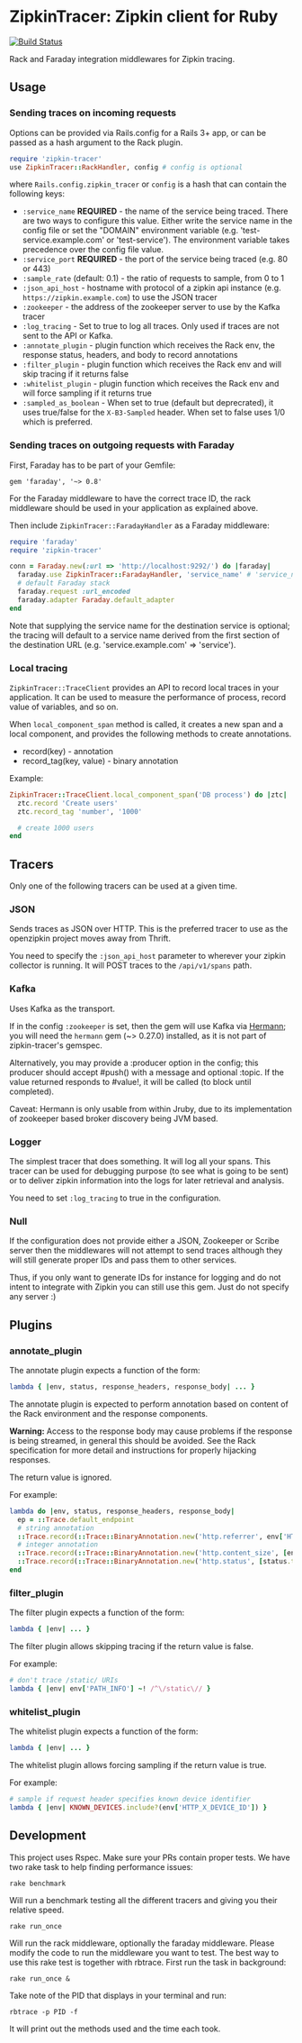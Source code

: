 # ZipkinTracer: Zipkin client for Ruby

[![Build Status](https://api.travis-ci.org/openzipkin/zipkin-ruby.svg?branch=master)](https://travis-ci.org/openzipkin/zipkin-ruby)

Rack and Faraday integration middlewares for Zipkin tracing.

## Usage

### Sending traces on incoming requests

Options can be provided via Rails.config for a Rails 3+ app, or can be passed as a hash argument to the Rack plugin.

```ruby
require 'zipkin-tracer'
use ZipkinTracer::RackHandler, config # config is optional
```

where `Rails.config.zipkin_tracer` or `config` is a hash that can contain the following keys:

* `:service_name` **REQUIRED** - the name of the service being traced. There are two ways to configure this value. Either write the service name in the config file or set the "DOMAIN" environment variable (e.g. 'test-service.example.com' or 'test-service'). The environment variable takes precedence over the config file value.
* `:service_port` **REQUIRED** - the port of the service being traced (e.g. 80 or 443)
* `:sample_rate` (default: 0.1) - the ratio of requests to sample, from 0 to 1
* `:json_api_host` - hostname with protocol of a zipkin api instance (e.g. `https://zipkin.example.com`) to use the JSON tracer
* `:zookeeper` - the address of the zookeeper server to use by the Kafka tracer
* `:log_tracing` - Set to true to log all traces. Only used if traces are not sent to the API or Kafka.
* `:annotate_plugin` - plugin function which receives the Rack env, the response status, headers, and body to record annotations
* `:filter_plugin` - plugin function which receives the Rack env and will skip tracing if it returns false
* `:whitelist_plugin` - plugin function which receives the Rack env and will force sampling if it returns true
* `:sampled_as_boolean` - When set to true (default but deprecrated), it uses true/false for the `X-B3-Sampled` header. When set to false uses 1/0 which is preferred.

### Sending traces on outgoing requests with Faraday

First, Faraday has to be part of your Gemfile:
```
gem 'faraday', '~> 0.8'
```

For the Faraday middleware to have the correct trace ID, the rack middleware should be used in your application as explained above.

Then include `ZipkinTracer::FaradayHandler` as a Faraday middleware:

```ruby
require 'faraday'
require 'zipkin-tracer'

conn = Faraday.new(:url => 'http://localhost:9292/') do |faraday|
  faraday.use ZipkinTracer::FaradayHandler, 'service_name' # 'service_name' is optional (but recommended)
  # default Faraday stack
  faraday.request :url_encoded
  faraday.adapter Faraday.default_adapter
end
```

Note that supplying the service name for the destination service is optional;
the tracing will default to a service name derived from the first section of the destination URL (e.g. 'service.example.com' => 'service').


### Local tracing

`ZipkinTracer::TraceClient` provides an API to record local traces in your application.
It can be used to measure the performance of process, record value of variables, and so on.

When `local_component_span` method is called, it creates a new span and a local component, and provides the following methods to create annotations.
* record(key) - annotation
* record_tag(key, value) - binary annotation

Example:
```ruby
ZipkinTracer::TraceClient.local_component_span('DB process') do |ztc|
  ztc.record 'Create users'
  ztc.record_tag 'number', '1000'

  # create 1000 users
end
```


## Tracers

Only one of the following tracers can be used at a given time.

### JSON

Sends traces as JSON over HTTP. This is the preferred tracer to use as the openzipkin project moves away from Thrift.

You need to specify the `:json_api_host` parameter to wherever your zipkin collector is running. It will POST traces to the `/api/v1/spans` path.


### Kafka

Uses Kafka as the transport.

If in the config `:zookeeper` is set, then the gem will use Kafka via
[Hermann](https://github.com/reiseburo/hermann); you will need the `hermann`
gem  (~> 0.27.0) installed, as it is not part of zipkin-tracer's gemspec.

Alternatively, you may provide a :producer option in the config; this producer
should accept #push() with a message and optional :topic.  If the value returned
responds to #value!, it will be called (to block until completed).

Caveat: Hermann is only usable from within Jruby, due to its implementation of zookeeper based broker discovery being JVM based.

### Logger

The simplest tracer that does something. It will log all your spans.
This tracer can be used for debugging purpose (to see what is going to be sent) or to deliver zipkin information into the logs for later retrieval and analysis.

You need to set `:log_tracing` to true in the configuration.

### Null

If the configuration does not provide either a JSON, Zookeeper or Scribe server then the middlewares will not attempt to send traces although they will still generate proper IDs and pass them to other services.

Thus, if you only want to generate IDs for instance for logging and do not intent to integrate with Zipkin you can still use this gem. Just do not specify any server :)



## Plugins

### annotate_plugin
The annotate plugin expects a function of the form:

```ruby
lambda { |env, status, response_headers, response_body| ... }
```

The annotate plugin is expected to perform annotation based on content of the Rack environment and the response components.

**Warning:** Access to the response body may cause problems if the response is being streamed, in general this should be avoided.
See the Rack specification for more detail and instructions for properly hijacking responses.

The return value is ignored.

For example:

```ruby
lambda do |env, status, response_headers, response_body|
  ep = ::Trace.default_endpoint
  # string annotation
  ::Trace.record(::Trace::BinaryAnnotation.new('http.referrer', env['HTTP_REFERRER'], 'STRING', ep))
  # integer annotation
  ::Trace.record(::Trace::BinaryAnnotation.new('http.content_size', [env['CONTENT_SIZE']].pack('N'), 'I32', ep))
  ::Trace.record(::Trace::BinaryAnnotation.new('http.status', [status.to_i].pack('n'), 'I16', ep))
end
```

### filter_plugin
The filter plugin expects a function of the form:

```ruby
lambda { |env| ... }
```

The filter plugin allows skipping tracing if the return value is false.

For example:

```ruby
# don't trace /static/ URIs
lambda { |env| env['PATH_INFO'] ~! /^\/static\// }
```

### whitelist_plugin
The whitelist plugin expects a function of the form:

```ruby
lambda { |env| ... }
```

The whitelist plugin allows forcing sampling if the return value is true.

For example:

```ruby
# sample if request header specifies known device identifier
lambda { |env| KNOWN_DEVICES.include?(env['HTTP_X_DEVICE_ID']) }
```

## Development

This project uses Rspec. Make sure your PRs contain proper tests.
We have two rake task to help finding performance issues:
```
rake benchmark
```
Will run a benchmark testing all the different tracers and giving you
their relative speed.

```
rake run_once
```
Will run the rack middleware, optionally the faraday middleware. Please
modify the code to run the middleware you want to test.
The best way to use this rake test is together with rbtrace.
First run the task in background:
```
rake run_once &
```
Take note of the PID that displays in your terminal and run:
```
rbtrace -p PID -f
```
It will print out the methods used and the time each took.
